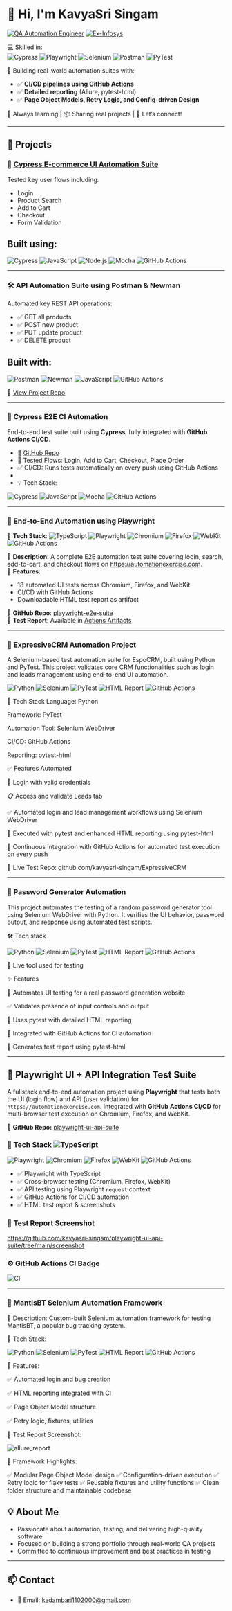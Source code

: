 # 👋 Hi, I'm KavyaSri Singam


[![QA Automation Engineer](https://img.shields.io/badge/Role-QA%20Automation%20Engineer-blueviolet)](https://github.com/kavyasri-singam)
[![Ex-Infosys](https://img.shields.io/badge/Ex-Infosys-blue)](https://www.infosys.com/)


💻 Skilled in:  
![Cypress](https://img.shields.io/badge/Cypress-13.7.0-brightgreen?logo=cypress)
![Playwright](https://img.shields.io/badge/Playwright-1.43.1-blue?logo=playwright)
![Selenium](https://img.shields.io/badge/Selenium-4.20.0-brightgreen?logo=selenium)
![Postman](https://img.shields.io/badge/Postman-10.21-orange?logo=postman)
![PyTest](https://img.shields.io/badge/PyTest-8.1.1-yellow?logo=pytest)

🔧 Building real-world automation suites with:
- ✅ **CI/CD pipelines using GitHub Actions**
- ✅ **Detailed reporting** (Allure, pytest-html)
- ✅ **Page Object Models, Retry Logic, and Config-driven Design**

🌱 Always learning | 📦 Sharing real projects | 🤝 Let’s connect!

---------------------------------------------

## 🔧 Projects

### 🧪 [Cypress E-commerce UI Automation Suite](https://github.com/kavyasri-singam/cypress-ecommerce-tests)
Tested key user flows including:
- Login  
- Product Search  
- Add to Cart  
- Checkout  
- Form Validation  

Built using:
--

![Cypress](https://img.shields.io/badge/Cypress-13.7.0-brightgreen?logo=cypress)
![JavaScript](https://img.shields.io/badge/JavaScript-ES6-yellow?logo=javascript)
![Node.js](https://img.shields.io/badge/Node.js-20.x-green?logo=node.js)
![Mocha](https://img.shields.io/badge/Mocha-10.2.0-brown?logo=mocha)
![GitHub Actions](https://img.shields.io/badge/CI-GitHub_Actions-blue?logo=github)


--------

###  🛠️ API Automation Suite using Postman & Newman  
Automated key REST API operations:
- ✅ GET all products  
- ✅ POST new product  
- ✅ PUT update product  
- ✅ DELETE product  


Built with:  
---

![Postman](https://img.shields.io/badge/Postman-10.21-orange?logo=postman)
![Newman](https://img.shields.io/badge/Newman-6.0.0-brightgreen?logo=newman)
![JavaScript](https://img.shields.io/badge/JavaScript-ES6-yellow?logo=javascript)
![GitHub Actions](https://img.shields.io/badge/CI-GitHub_Actions-blue?logo=github)


📂 [View Project Repo](https://github.com/kavyasri-singam/postman-api-tests)


-----------------------------------------------------------------------


### 🔹 Cypress E2E CI Automation

End-to-end test suite built using **Cypress**, fully integrated with **GitHub Actions CI/CD**.

- 🔗 [GitHub Repo](https://github.com/kavyasri-singam/cypress-e2e-ci)
- 🧪 Tested Flows: Login, Add to Cart, Checkout, Place Order
- ✅ CI/CD: Runs tests automatically on every push using GitHub Actions
- 
- 💡 Tech Stack: 

![Cypress](https://img.shields.io/badge/Cypress-13.7.0-brightgreen?logo=cypress)
![JavaScript](https://img.shields.io/badge/JavaScript-ES6-yellow?logo=javascript)
![Mocha](https://img.shields.io/badge/Mocha-10.2.0-brown?logo=mocha)
![GitHub Actions](https://img.shields.io/badge/CI-GitHub_Actions-blue?logo=github)


--------------------------------------------------------------------

### 🎯  End-to-End Automation using Playwright

🔹 **Tech Stack**:  ![TypeScript](https://img.shields.io/badge/TypeScript-5.4-blue?logo=typescript)
![Playwright](https://img.shields.io/npm/v/playwright.svg?logo=playwright)
![Chromium](https://img.shields.io/badge/Chromium-137.0.7151.27-blue?logo=google-chrome)
![Firefox](https://img.shields.io/badge/Firefox-137.0-blue?logo=firefoxbrowser)
![WebKit](https://img.shields.io/badge/WebKit-18.4-blue?logo=safari)
![GitHub Actions](https://img.shields.io/badge/CI-GitHub_Actions-blue?logo=github)

🔹 **Description**: A complete E2E automation test suite covering login, search, add-to-cart, and checkout flows on https://automationexercise.com.  
🔹 **Features**:
- 18 automated UI tests across Chromium, Firefox, and WebKit
- CI/CD with GitHub Actions
- Downloadable HTML test report as artifact

🔗 **GitHub Repo**: [playwright-e2e-suite](https://github.com/kavyasri-singam/playwright-e2e-suite)  
📘 **Test Report**: Available in [Actions Artifacts](https://github.com/kavyasri-singam/playwright-e2e-suite/actions)

-----------------------------

###  🚀 ExpressiveCRM Automation Project

A Selenium-based test automation suite for EspoCRM, built using Python and PyTest. This project validates core CRM functionalities such as login and leads management using end-to-end UI automation.

![Python](https://img.shields.io/badge/Python-3.11-blue?logo=python)
![Selenium](https://img.shields.io/badge/Selenium-4.20.0-brightgreen?logo=selenium)
![PyTest](https://img.shields.io/badge/PyTest-8.1.1-yellow?logo=pytest)
![HTML Report](https://img.shields.io/badge/Report-html-orange)
![GitHub Actions](https://img.shields.io/badge/CI-GitHub_Actions-blue?logo=github)

 
🔧 Tech Stack
Language: Python

Framework: PyTest

Automation Tool: Selenium WebDriver

CI/CD: GitHub Actions

Reporting: pytest-html

✅ Features Automated

🔐 Login with valid credentials

📋 Access and validate Leads tab

✅ Automated login and lead management workflows using Selenium WebDriver

🧪 Executed with pytest and enhanced HTML reporting using pytest-html

🔄 Continuous Integration with GitHub Actions for automated test execution on every push

🔗 Live Test Repo: github.com/kavyasri-singam/ExpressiveCRM

--------------------------------


###  🔐 Password Generator Automation

This project automates the testing of a random password generator tool using Selenium WebDriver with Python. It verifies the UI behavior, password output, and response using automated test scripts.

🛠️ Tech stack

![Python](https://img.shields.io/badge/Python-3.11-blue?logo=python)
![Selenium](https://img.shields.io/badge/Selenium-4.20.0-brightgreen?logo=selenium)
![PyTest](https://img.shields.io/badge/PyTest-8.1.1-yellow?logo=pytest)
![HTML Report](https://img.shields.io/badge/Report-html-orange)
![GitHub Actions](https://img.shields.io/badge/CI-GitHub_Actions-blue?logo=github)


🔗 Live tool used for testing

✨ Features

🚀 Automates UI testing for a real password generation website

✅ Validates presence of input controls and output

🧪 Uses pytest with detailed HTML reporting

🔄 Integrated with GitHub Actions for CI automation

📄 Generates test report using pytest-html


-----------------------------------------


## 🧪 Playwright UI + API Integration Test Suite

A fullstack end-to-end automation project using **Playwright** that tests both the UI (login flow) and API (user validation) for `https://automationexercise.com`. Integrated with **GitHub Actions CI/CD** for multi-browser test execution on Chromium, Firefox, and WebKit.

🔗 **GitHub Repo:**  [playwright-ui-api-suite](https://github.com/kavyasri-singam/playwright-ui-api-suite)


### 🚀 Tech Stack  ![TypeScript](https://img.shields.io/badge/TypeScript-5.4-blue?logo=typescript)
![Playwright](https://img.shields.io/npm/v/playwright.svg?logo=playwright)
![Chromium](https://img.shields.io/badge/Chromium-137.0.7151.27-blue?logo=google-chrome)
![Firefox](https://img.shields.io/badge/Firefox-137.0-blue?logo=firefoxbrowser)
![WebKit](https://img.shields.io/badge/WebKit-18.4-blue?logo=safari)
![GitHub Actions](https://img.shields.io/badge/CI-GitHub_Actions-blue?logo=github)


- ✅ Playwright with TypeScript
- ✅ Cross-browser testing (Chromium, Firefox, WebKit)
- ✅ API testing using Playwright `request` context
- ✅ GitHub Actions for CI/CD automation
- ✅ HTML test report & screenshots

### 📸 Test Report Screenshot

https://github.com/kavyasri-singam/playwright-ui-api-suite/tree/main/screenshot 


### ⚙️ GitHub Actions CI Badge

![CI](https://github.com/kavyasri-singam/playwright-ui-api-suite/actions/workflows/playwright.yml/badge.svg)

---

### 🐞 MantisBT Selenium Automation Framework

📌 Description:
Custom-built Selenium automation framework for testing MantisBT, a popular bug tracking system.

🔧 Tech Stack:

![Python](https://img.shields.io/badge/Python-3.11-blue?logo=python)
![Selenium](https://img.shields.io/badge/Selenium-4.20.0-brightgreen?logo=selenium)
![PyTest](https://img.shields.io/badge/PyTest-8.1.1-yellow?logo=pytest)
![HTML Report](https://img.shields.io/badge/Report-Allure-orange)
![GitHub Actions](https://img.shields.io/badge/CI-GitHub_Actions-blue?logo=github)


🧪 Features:

✅ Automated login and bug creation

✅ HTML reporting integrated with CI

✅ Page Object Model structure

✅ Retry logic, fixtures, utilities

📸 Test Report Screenshot:

![allure_report](https://github.com/user-attachments/assets/f5a55bc6-ec09-4264-b983-2ed11a903f4e)

🔧 Framework Highlights:

✅ Modular Page Object Model design
✅ Configuration-driven execution
✅ Retry logic for flaky tests
✅ Reusable fixtures and utility functions
✅ Clean folder structure and maintainable codebase




## 💡 About Me
- Passionate about automation, testing, and delivering high-quality software
- Focused on building a strong portfolio through real-world QA projects
- Committed to continuous improvement and best practices in testing

---

## 📫 Contact
- 📧 Email: kadambari1102000@gmail.com

